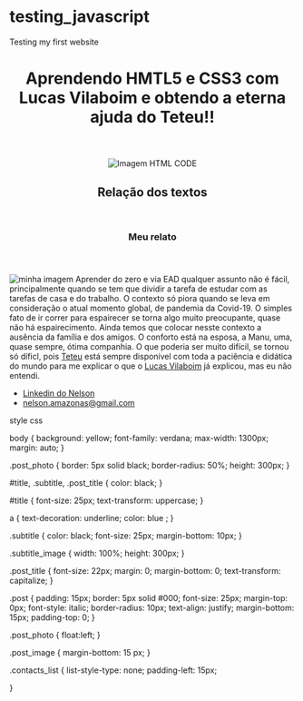 # testing_javascript
Testing my first website

<!DOCTYPE html> 
<html>
  <head>
    <meta charset="utf-8">
    <title>Site Teste Nelson</title>  
    <link rel="stylesheet" href="style.css">	
  </head>
  <body>
     <header>
	   <h1 id="title">Aprendendo HMTL5 e CSS3 com Lucas Vilaboim e obtendo a eterna ajuda do Teteu!!</h1>
	 </header>
	 <section>
	   <header>
	     <img src="HTML CODE.jpg" alt="Imagem HTML CODE" class="subtitle_image">
	     <h2 class="subtitle">Relação dos textos</h2>
	   </header>
	   <article class="post">
	      <header>
		    <h3 class="post_title">Meu relato</h3>
		  </header>
		  <p class="post_content">
			<img src="se soltou.jpg" alt="minha imagem" class="post_photo"> 
			Aprender do zero e via EAD qualquer assunto não é fácil, 
			principalmente quando se tem que dividir a tarefa de estudar 
			com as tarefas de casa e do trabalho. O contexto só piora 
			quando se leva em consideração o atual momento global, 
			de pandemia da Covid-19. O simples fato de ir correr 
			para espairecer se torna algo muito preocupante, quase 
			não há espairecimento. Ainda temos que colocar nesste contexto 
			a ausência da família e dos amigos. O conforto está na esposa, 
			a Manu, uma, quase sempre, ótima companhia. O que poderia ser 
			muito difícil, se tornou só díficl, pois 
			<a href="https://www.linkedin.com/in/matheuscmpm/" target="_blank">Teteu</a> 
			está sempre disponível com toda a paciência e didática do 
			mundo para me explicar o que o <a href="https://www.linkedin.com/in/vilaboim/" target="_blank">Lucas Vilaboim</a> 
			já explicou, mas eu não entendi.
		  </p>
	   </article>
	 <section>
	 <footer>
	    <ul class="contacts_list">
		  <li>
		    <a href="https://www.linkedin.com/in/nelson-p-021729200/" target="_blank">Linkedin do Nelson</a>
		  </li>
		  <li>
		  <a href="mailto:nelson.amazonas@gmail.com">nelson.amazonas@gmail.com</a>
		  </li>
		</ul>  
	 </footer> 
 </body>
</html>
 



style css

body {
	background: yellow;
	font-family: verdana;
	max-width: 1300px;
	margin: auto;
}

.post_photo {
	border: 5px solid black;
	border-radius: 50%;
	height: 300px;
}
		

#title, .subtitle, .post_title {
	color: black;
}

#title {
	font-size: 25px;
	text-transform: uppercase;
}

a {
	text-decoration: underline;
	color: blue  ;
}

.subtitle {
	color: black;
	font-size: 25px;
	margin-bottom: 10px;
}

.subtitle_image {
	width: 100%;
	height: 300px;
}
	
.post_title {
	font-size: 22px;
	margin: 0;
	margin-bottom: 0;
	text-transform: capitalize;
}

.post {
	padding: 15px;
	border: 5px solid #000;
	font-size: 25px;
	margin-top: 0px;
	font-style: italic;
	border-radius: 10px;
	text-align: justify;
	margin-bottom: 15px;
	padding-top: 0;
}

.post_photo {
	float:left;
}

.post_image {
	margin-bottom: 15 px;
}

.contacts_list {
	list-style-type: none;
	padding-left: 15px;
	
}
